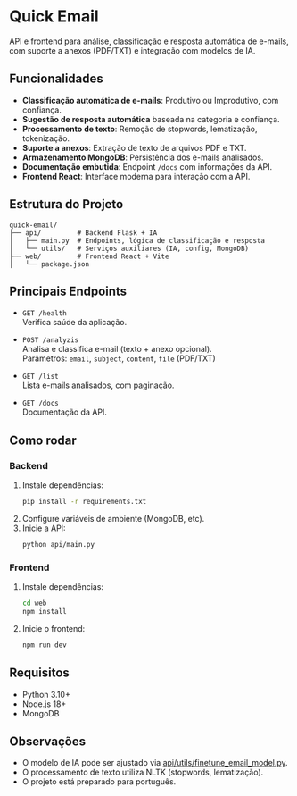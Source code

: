 # Quick Email

API e frontend para análise, classificação e resposta automática de e-mails, com suporte a anexos (PDF/TXT) e integração com modelos de IA.

## Funcionalidades

- **Classificação automática de e-mails**: Produtivo ou Improdutivo, com confiança.
- **Sugestão de resposta automática** baseada na categoria e confiança.
- **Processamento de texto**: Remoção de stopwords, lematização, tokenização.
- **Suporte a anexos**: Extração de texto de arquivos PDF e TXT.
- **Armazenamento MongoDB**: Persistência dos e-mails analisados.
- **Documentação embutida**: Endpoint `/docs` com informações da API.
- **Frontend React**: Interface moderna para interação com a API.

## Estrutura do Projeto

```
quick-email/
├── api/         # Backend Flask + IA
│   ├── main.py  # Endpoints, lógica de classificação e resposta
│   └── utils/   # Serviços auxiliares (IA, config, MongoDB)
├── web/         # Frontend React + Vite
│   └── package.json
```

## Principais Endpoints

- `GET /health`  
  Verifica saúde da aplicação.

- `POST /analyzis`  
  Analisa e classifica e-mail (texto + anexo opcional).  
  Parâmetros: `email`, `subject`, `content`, `file` (PDF/TXT)

- `GET /list`  
  Lista e-mails analisados, com paginação.

- `GET /docs`  
  Documentação da API.

## Como rodar

### Backend

1. Instale dependências:
    ```sh
    pip install -r requirements.txt
    ```
2. Configure variáveis de ambiente (MongoDB, etc).
3. Inicie a API:
    ```sh
    python api/main.py
    ```

### Frontend

1. Instale dependências:
    ```sh
    cd web
    npm install
    ```
2. Inicie o frontend:
    ```sh
    npm run dev
    ```

## Requisitos

- Python 3.10+
- Node.js 18+
- MongoDB

## Observações

- O modelo de IA pode ser ajustado via [api/utils/finetune_email_model.py](api/utils/finetune_email_model.py).
- O processamento de texto utiliza NLTK (stopwords, lematização).
- O projeto está preparado para português.